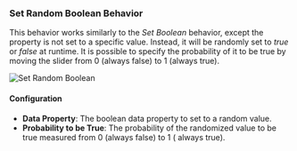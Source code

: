 ### Set Random Boolean Behavior

This behavior works similarly to the *Set Boolean* behavior, except the property is not set to a specific value.
Instead, it will be randomly set to *true* or *false* at runtime. It is possible to specify the probability of it to be
true by moving the slider from 0 (always false) to 1 (always true).

![Set Random Boolean](images/set-random-boolean.png)

#### Configuration

* **Data Property**: The boolean data property to set to a random value.
* **Probability to be True**: The probability of the randomized value to be true measured from 0 (always false) to 1 (
  always true).
